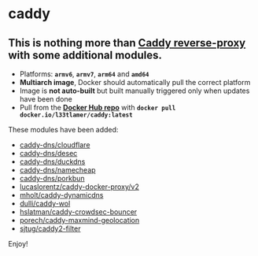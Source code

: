 # caddy

## This is nothing more than **[Caddy reverse-proxy](https://github.com/caddyserver/caddy)** with some additional modules.

* Platforms: **`armv6`**, **`armv7`**, **`arm64`** and **`amd64`**
* **Multiarch image**, Docker should automatically pull the correct platform
* Image is **not auto-built** but built manually triggered only when updates have been done
* Pull from the **[Docker Hub repo](https://hub.docker.com/r/l33tlamer/caddy)** with **`docker pull docker.io/l33tlamer/caddy:latest`**

These modules have been added:

* [caddy-dns/cloudflare](https://github.com/caddy-dns/cloudflare)
* [caddy-dns/desec](https://github.com/caddy-dns/desec)
* [caddy-dns/duckdns](https://github.com/caddy-dns/duckdns)
* [caddy-dns/namecheap](https://github.com/caddy-dns/namecheap)
* [caddy-dns/porkbun](https://github.com/caddy-dns/porkbun)
* [lucaslorentz/caddy-docker-proxy/v2](https://github.com/lucaslorentz/caddy-docker-proxy/v2)
* [mholt/caddy-dynamicdns](https://github.com/mholt/caddy-dynamicdns)
* [dulli/caddy-wol](https://github.com/dulli/caddy-wol)
* [hslatman/caddy-crowdsec-bouncer](https://github.com/hslatman/caddy-crowdsec-bouncer)
* [porech/caddy-maxmind-geolocation](https://github.com/porech/caddy-maxmind-geolocation)
* [sjtug/caddy2-filter](https://github.com/sjtug/caddy2-filter)

Enjoy!
